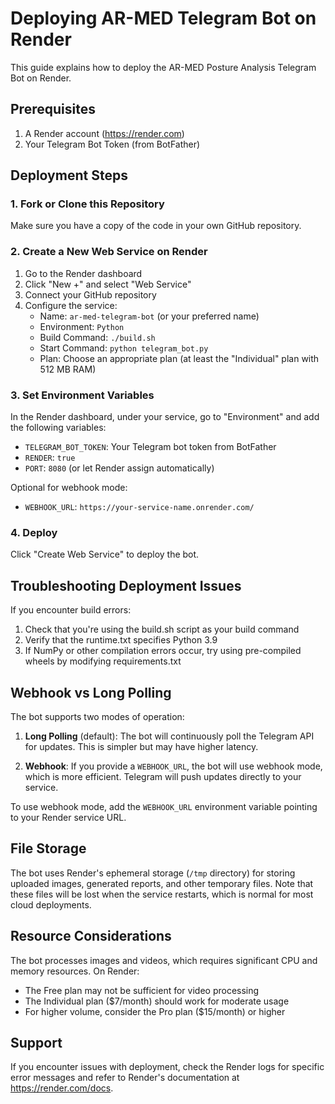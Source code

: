# Deploying AR-MED Telegram Bot on Render

This guide explains how to deploy the AR-MED Posture Analysis Telegram Bot on Render.

## Prerequisites

1. A Render account (https://render.com)
2. Your Telegram Bot Token (from BotFather)

## Deployment Steps

### 1. Fork or Clone this Repository

Make sure you have a copy of the code in your own GitHub repository.

### 2. Create a New Web Service on Render

1. Go to the Render dashboard
2. Click "New +" and select "Web Service"
3. Connect your GitHub repository
4. Configure the service:
   - Name: `ar-med-telegram-bot` (or your preferred name)
   - Environment: `Python`
   - Build Command: `./build.sh` 
   - Start Command: `python telegram_bot.py`
   - Plan: Choose an appropriate plan (at least the "Individual" plan with 512 MB RAM)

### 3. Set Environment Variables

In the Render dashboard, under your service, go to "Environment" and add the following variables:

- `TELEGRAM_BOT_TOKEN`: Your Telegram bot token from BotFather
- `RENDER`: `true`
- `PORT`: `8080` (or let Render assign automatically)

Optional for webhook mode:
- `WEBHOOK_URL`: `https://your-service-name.onrender.com/`

### 4. Deploy

Click "Create Web Service" to deploy the bot.

## Troubleshooting Deployment Issues

If you encounter build errors:

1. Check that you're using the build.sh script as your build command
2. Verify that the runtime.txt specifies Python 3.9
3. If NumPy or other compilation errors occur, try using pre-compiled wheels by modifying requirements.txt

## Webhook vs Long Polling

The bot supports two modes of operation:

1. **Long Polling** (default): The bot will continuously poll the Telegram API for updates. This is simpler but may have higher latency.

2. **Webhook**: If you provide a `WEBHOOK_URL`, the bot will use webhook mode, which is more efficient. Telegram will push updates directly to your service.

To use webhook mode, add the `WEBHOOK_URL` environment variable pointing to your Render service URL.

## File Storage

The bot uses Render's ephemeral storage (`/tmp` directory) for storing uploaded images, generated reports, and other temporary files. Note that these files will be lost when the service restarts, which is normal for most cloud deployments.

## Resource Considerations

The bot processes images and videos, which requires significant CPU and memory resources. On Render:

- The Free plan may not be sufficient for video processing
- The Individual plan ($7/month) should work for moderate usage
- For higher volume, consider the Pro plan ($15/month) or higher

## Support

If you encounter issues with deployment, check the Render logs for specific error messages and refer to Render's documentation at https://render.com/docs. 